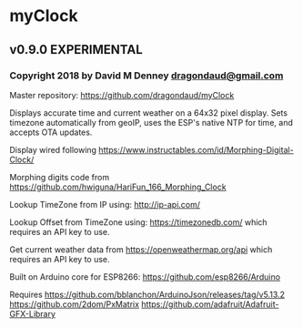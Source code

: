# myClock
## v0.9.0 EXPERIMENTAL
### Copyright 2018 by David M Denney <dragondaud@gmail.com>

Master repository: https://github.com/dragondaud/myClock

Displays accurate time and current weather on a 64x32 pixel display. Sets timezone automatically from geoIP, uses the ESP's native NTP for time, and accepts OTA updates.

Display wired following https://www.instructables.com/id/Morphing-Digital-Clock/

Morphing digits code from https://github.com/hwiguna/HariFun_166_Morphing_Clock

Lookup TimeZone from IP using: http://ip-api.com/

Lookup Offset from TimeZone using: https://timezonedb.com/ which requires an API key to use.

Get current weather data from https://openweathermap.org/api which requires an API key to use.

Built on Arduino core for ESP8266: https://github.com/esp8266/Arduino

Requires
https://github.com/bblanchon/ArduinoJson/releases/tag/v5.13.2
https://github.com/2dom/PxMatrix
https://github.com/adafruit/Adafruit-GFX-Library
